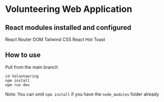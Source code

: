 # Volunteering Web Application

## React modules installed and configured
React Router DOM
Tailwind CSS
React Hot Toast

## How to use
Pull from the main branch
```
cd Volunteering
npm install
npm run dev
```
Note: You can omit `npm install` if you have the `node_modules` folder already